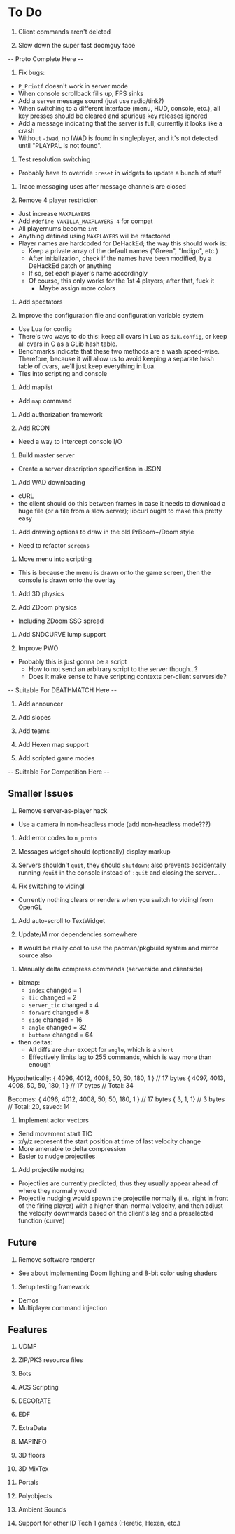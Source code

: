 # To Do

1. Client commands aren't deleted

1. Slow down the super fast doomguy face

-- Proto Complete Here --

1. Fix bugs:
  - `P_Printf` doesn't work in server mode
  - When console scrollback fills up, FPS sinks
  - Add a server message sound (just use radio/tink?)
  - When switching to a different interface (menu, HUD, console, etc.), all key
    presses should be cleared and spurious key releases ignored
  - Add a message indicating that the server is full; currently it looks like a
    crash
  - Without `-iwad`, no IWAD is found in singleplayer, and it's not detected
    until "PLAYPAL is not found".

1. Test resolution switching
  - Probably have to override `:reset` in widgets to update a bunch of stuff

1. Trace messaging uses after message channels are closed

1. Remove 4 player restriction
  - Just increase `MAXPLAYERS`
  - Add `#define VANILLA_MAXPLAYERS 4` for compat
  - All playernums become `int`
  - Anything defined using `MAXPLAYERS` will be refactored
  - Player names are hardcoded for DeHackEd; the way this should work is:
    - Keep a private array of the default names ("Green", "Indigo", etc.)
    - After initialization, check if the names have been modified, by a
      DeHackEd patch or anything
    - If so, set each player's name accordingly
    - Of course, this only works for the 1st 4 players; after that, fuck it
      - Maybe assign more colors

1. Add spectators

1. Improve the configuration file and configuration variable system
  - Use Lua for config
  - There's two ways to do this: keep all cvars in Lua as `d2k.config`, or keep
    all cvars in C as a GLib hash table.
  - Benchmarks indicate that these two methods are a wash speed-wise.
    Therefore, because it will allow us to avoid keeping a separate hash table
    of cvars, we'll just keep everything in Lua.
  - Ties into scripting and console

1. Add maplist
  - Add `map` command

1. Add authorization framework

1. Add RCON
  - Need a way to intercept console I/O

1. Build master server
  - Create a server description specification in JSON

1. Add WAD downloading
  - cURL
  - the client should do this between frames in case it needs to download a
    huge file (or a file from a slow server); libcurl ought to make this
    pretty easy

1. Add drawing options to draw in the old PrBoom+/Doom style
  - Need to refactor `screens`

1. Move menu into scripting
  - This is because the menu is drawn onto the game screen, then the console is
    drawn onto the overlay

1. Add 3D physics

1. Add ZDoom physics
  - Including ZDoom SSG spread

1. Add SNDCURVE lump support

1. Improve PWO
  - Probably this is just gonna be a script
    - How to not send an arbitrary script to the server though...?
    - Does it make sense to have scripting contexts per-client serverside?

-- Suitable For DEATHMATCH Here --

1. Add announcer

1. Add slopes

1. Add teams

1. Add Hexen map support

1. Add scripted game modes

-- Suitable For Competition Here --

## Smaller Issues

1. Remove server-as-player hack
  - Use a camera in non-headless mode (add non-headless mode???)

1. Add error codes to `n_proto`

1. Messages widget should (optionally) display markup

1. Servers shouldn't `quit`, they should `shutdown`; also prevents accidentally
   running `/quit` in the console instead of `:quit` and closing the server....

1. Fix switching to vidingl
  - Currently nothing clears or renders when you switch to vidingl from OpenGL

1. Add auto-scroll to TextWidget

1. Update/Mirror dependencies somewhere
  - It would be really cool to use the pacman/pkgbuild system and mirror source
    also

1. Manually delta compress commands (serverside and clientside)
  - bitmap:
    - `index` changed      = 1
    - `tic` changed        = 2
    - `server_tic` changed = 4
    - `forward` changed    = 8
    - `side` changed       = 16
    - `angle` changed      = 32
    - `buttons` changed    = 64
  - then deltas:
    - All diffs are `char` except for `angle`, which is a `short`
    - Effectively limits lag to 255 commands, which is way more than enough

  Hypothetically:
    { 4096, 4012, 4008, 50, 50, 180, 1 } // 17 bytes
    { 4097, 4013, 4008, 50, 50, 180, 1 } // 17 bytes
                                         // Total: 34

  Becomes:
    { 4096, 4012, 4008, 50, 50, 180, 1 } // 17 bytes
    { 3, 1, 1}                           //  3 bytes
                                         // Total: 20, saved: 14

1. Implement actor vectors
  - Send movement start TIC
  - x/y/z represent the start position at time of last velocity change
  - More amenable to delta compression
  - Easier to nudge projectiles

1. Add projectile nudging
  - Projectiles are currently predicted, thus they usually appear ahead of
    where they normally would
  - Projectile nudging would spawn the projectile normally (i.e., right in
    front of the firing player) with a higher-than-normal velocity, and then
    adjust the velocity downwards based on the client's lag and a preselected
    function (curve)

## Future

1. Remove software renderer
  - See about implementing Doom lighting and 8-bit color using shaders

1. Setup testing framework
  - Demos
  - Multiplayer command injection

## Features

1. UDMF

1. ZIP/PK3 resource files

1. Bots

1. ACS Scripting

1. DECORATE

1. EDF

1. ExtraData

1. MAPINFO

1. 3D floors

1. 3D MixTex

1. Portals

1. Polyobjects

1. Ambient Sounds

1. Support for other ID Tech 1 games (Heretic, Hexen, etc.)

<!-- vi: set et ts=4 sw=4 tw=79: -->


